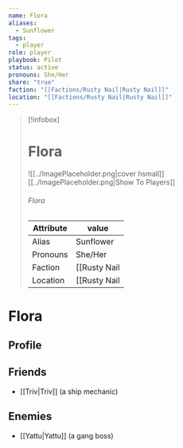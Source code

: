 ```yaml
---
name: Flora
aliases:
  - Sunflower
tags:
  - player
role: player
playbook: Pilot
status: active
pronouns: She/Her
share: "true"
faction: "[[Factions/Rusty Nail|Rusty Nail]]"
location: "[[Factions/Rusty Nail|Rusty Nail]]"
---
```



> [!infobox]
> # Flora
> ![[../ImagePlaceholder.png|cover hsmall]]
> [[../ImagePlaceholder.png|Show To Players]]
> ###### Flora
> Attribute |  value |
> ---|---|
> Alias | Sunflower
> Pronouns | She/Her
> Faction | [[Rusty Nail|Rusty Nail]]
> Location | [[Rusty Nail|Rusty Nail]] |

# Flora
## Profile

## Friends
- [[Triv|Triv]] (a ship mechanic)
## Enemies
- [[Yattu|Yattu]] (a gang boss)
